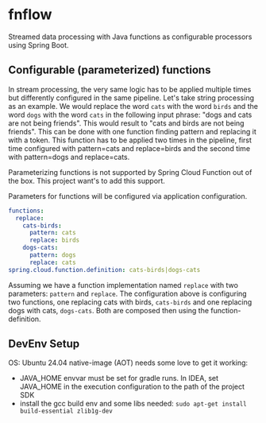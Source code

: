 # fnflow
Streamed data processing with Java functions as configurable processors using Spring Boot.

## Configurable (parameterized) functions
In stream processing, the very same logic has to be applied multiple times but differently configured in the same pipeline.
Let's take string processing as an example.
We would replace the word `cats` with the word `birds` and the word `dogs` with the word `cats` in the following input phrase: "dogs and cats are not being friends".
This would result to "cats and birds are not being friends".
This can be done with one function finding  pattern and replacing it with a token. This function has to be applied two times in the pipeline, first time configured with pattern=cats and replace=birds and the second time with pattern=dogs and replace=cats.

Parameterizing functions is not supported by Spring Cloud Function out of the box. This project want's to add this support.

Parameters for functions will be configured via application configuration.
```yaml
functions:
  replace:
    cats-birds:
      pattern: cats
      replace: birds
    dogs-cats:
      pattern: dogs
      replace: cats
spring.cloud.function.definition: cats-birds|dogs-cats
```
Assuming we have a function implementation named `replace` with two parameters: `pattern` and `replace`.
The configuration above is configuring two functions, one replacing cats with birds, `cats-birds` and one replacing dogs with cats, `dogs-cats`. Both are composed then using the function-definition.

## DevEnv Setup
OS: Ubuntu 24.04
native-image (AOT) needs some love to get it working:
- JAVA_HOME envvar must be set for gradle runs. In IDEA, set JAVA_HOME in the execution configuration to the path of the project SDK
- install the gcc build env and some libs needed: `sudo apt-get install build-essential zlib1g-dev`
